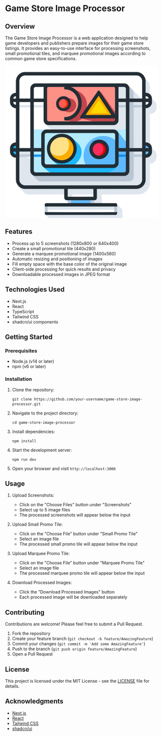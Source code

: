 
# Game Store Image Processor

## Overview

The Game Store Image Processor is a web application designed to help game developers and publishers prepare images for their game store listings. It provides an easy-to-use interface for processing screenshots, small promotional tiles, and marquee promotional images according to common game store specifications.

![Game Store Image Processor Icon](icon.png)

## Features

- Process up to 5 screenshots (1280x800 or 640x400)
- Create a small promotional tile (440x280)
- Generate a marquee promotional image (1400x560)
- Automatic resizing and positioning of images
- Fill empty space with the base color of the original image
- Client-side processing for quick results and privacy
- Downloadable processed images in JPEG format

## Technologies Used

- Next.js
- React
- TypeScript
- Tailwind CSS
- shadcn/ui components

## Getting Started

### Prerequisites

- Node.js (v14 or later)
- npm (v6 or later)

### Installation

1. Clone the repository:
   ```
   git clone https://github.com/your-username/game-store-image-processor.git
   ```

2. Navigate to the project directory:
   ```
   cd game-store-image-processor
   ```

3. Install dependencies:
   ```
   npm install
   ```

4. Start the development server:
   ```
   npm run dev
   ```

5. Open your browser and visit `http://localhost:3000`

## Usage

1. Upload Screenshots:
   - Click on the "Choose Files" button under "Screenshots"
   - Select up to 5 image files
   - The processed screenshots will appear below the input

2. Upload Small Promo Tile:
   - Click on the "Choose File" button under "Small Promo Tile"
   - Select an image file
   - The processed small promo tile will appear below the input

3. Upload Marquee Promo Tile:
   - Click on the "Choose File" button under "Marquee Promo Tile"
   - Select an image file
   - The processed marquee promo tile will appear below the input

4. Download Processed Images:
   - Click the "Download Processed Images" button
   - Each processed image will be downloaded separately

## Contributing

Contributions are welcome! Please feel free to submit a Pull Request.

1. Fork the repository
2. Create your feature branch (`git checkout -b feature/AmazingFeature`)
3. Commit your changes (`git commit -m 'Add some AmazingFeature'`)
4. Push to the branch (`git push origin feature/AmazingFeature`)
5. Open a Pull Request

## License

This project is licensed under the MIT License - see the [LICENSE](LICENSE) file for details.

## Acknowledgments

- [Next.js](https://nextjs.org/)
- [React](https://reactjs.org/)
- [Tailwind CSS](https://tailwindcss.com/)
- [shadcn/ui](https://ui.shadcn.com/)
